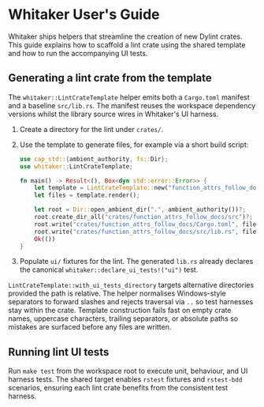# Whitaker User's Guide

Whitaker ships helpers that streamline the creation of new Dylint crates. This
guide explains how to scaffold a lint crate using the shared template and how
to run the accompanying UI tests.

## Generating a lint crate from the template

The `whitaker::LintCrateTemplate` helper emits both a `Cargo.toml` manifest and
a baseline `src/lib.rs`. The manifest reuses the workspace dependency versions
whilst the library source wires in Whitaker's UI harness.

1. Create a directory for the lint under `crates/`.
2. Use the template to generate files, for example via a short build script:

   ```rust
   use cap_std::{ambient_authority, fs::Dir};
   use whitaker::LintCrateTemplate;

   fn main() -> Result<(), Box<dyn std::error::Error>> {
       let template = LintCrateTemplate::new("function_attrs_follow_docs")?;
       let files = template.render();

       let root = Dir::open_ambient_dir(".", ambient_authority())?;
       root.create_dir_all("crates/function_attrs_follow_docs/src")?;
       root.write("crates/function_attrs_follow_docs/Cargo.toml", files.manifest())?;
       root.write("crates/function_attrs_follow_docs/src/lib.rs", files.lib_rs())?;
       Ok(())
   }
   ```

3. Populate `ui/` fixtures for the lint. The generated `lib.rs` already declares
   the canonical `whitaker::declare_ui_tests!("ui")` test.

`LintCrateTemplate::with_ui_tests_directory` targets alternative directories
provided the path is relative. The helper normalises Windows-style separators
to forward slashes and rejects traversal via `..` so test harnesses stay within
the crate. Template construction fails fast on empty crate names, uppercase
characters, trailing separators, or absolute paths so mistakes are surfaced
before any files are written.

## Running lint UI tests

Run `make test` from the workspace root to execute unit, behaviour, and UI
harness tests. The shared target enables `rstest` fixtures and `rstest-bdd`
scenarios, ensuring each lint crate benefits from the consistent test harness.
